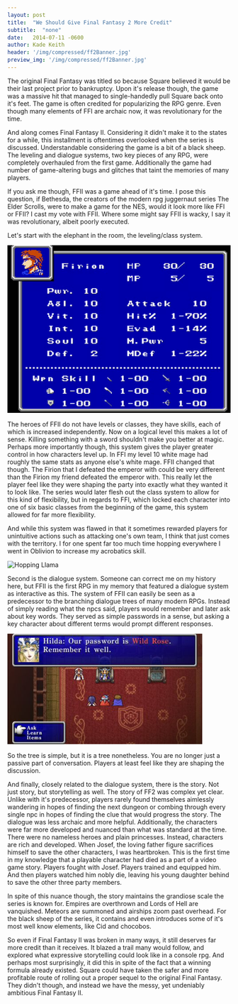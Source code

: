 ```yaml
---
layout: post
title:  "We Should Give Final Fantasy 2 More Credit"
subtitle:  "none"
date:   2014-07-11 -0600
author: Kade Keith
header: '/img/compressed/ff2Banner.jpg'
preview_img: '/img/compressed/ff2Banner.jpg'
---
```


The original Final Fantasy was titled so because Square believed it would be their last project prior to bankruptcy. Upon it's release though, the game was a massive hit that managed to single-handedly pull Square back onto it's feet. The game is often credited for popularizing the RPG genre. Even though many elements of FFI are archaic now, it was revolutionary for the time.

And along comes Final Fantasy II. Considering it didn't make it to the states for a while, this installment is oftentimes overlooked when the series is discussed. Understandable considering the game is a bit of a black sheep. The leveling and dialogue systems, two key pieces of any RPG, were completely overhauled from the first game. Additionally the game had number of game-altering bugs and glitches that taint the memories of many players.

If you ask me though, FFII was a game ahead of it's time. I pose this question, if Bethesda, the creators of the modern rpg juggernaut series The Elder Scrolls, were to make a game for the NES, would it look more like FFI or FFII? I cast my vote with FFII. Where some might say FFII is wacky, I say it was revolutionary, albeit poorly executed.

Let's start with the elephant in the room, the leveling/class system.

<img src="/img/compressed/ff2Leveling.png" alt="Firion Stat Screen" class="medium-img"/>

The heroes of FFII do not have levels or classes, they have skills, each of which is increased independently. Now on a logical level this makes a lot of sense. Killing something with a sword shouldn't make you better at magic. Perhaps more importantly though, this system gives the player greater control in how characters level up. In FFI my level 10 white mage had roughly the same stats as anyone else's white mage. FFII changed that though. The Firion that I defeated the emperor with could be very different than the Firion my friend defeated the emperor with. This really let the player feel like they were shaping the party into exactly what they wanted it to look like. The series would later flesh out the class system to allow for this kind of flexibility, but in regards to FFI, which locked each character into one of six basic classes from the beginning of the game, this system allowed for far more flexibility.

And while this system was flawed in that it sometimes rewarded players for unintuitive actions such as attacking one's own team, I think that just comes with the territory. I for one spent far too much time hopping everywhere I went in Oblivion to increase my acrobatics skill. 

<img src="http://i.imgur.com/Aqzv4dj.gif" alt="Hopping Llama" class="small-img"/>

Second is the dialogue system. Someone can correct me on my history here, but FFII is the first RPG in my memory that featured a dialogue system as interactive as this. The system of FFII can easily be seen as a predecessor to the branching dialogue trees of many modern RPGs. Instead of simply reading what the npcs said, players would remember and later ask about key words. They served as simple passwords in a sense, but asking a key character about different terms would prompt different responses.

<img src="/img/compressed/ff2Convo.jpg" alt="FF2 Conversation" class="medium-img"/>

So the tree is simple, but it is a tree nonetheless. You are no longer just a passive part of conversation. Players at least feel like they are shaping the discussion. 

And finally, closely related to the dialogue system, there is the story. Not just story, but storytelling as well. The story of FF2 was complex yet clear. Unlike with it's predecessor, players rarely found themselves aimlessly wandering in hopes of finding the next dungeon or combing through every single npc in hopes of finding the clue that would progress the story. The dialogue was less archaic and more helpful. Additionally, the characters were far more developed and nuanced than what was standard at the time. There were no nameless heroes and plain princesses. Instead, characters are rich and developed. When Josef, the loving father figure sacrifices himself to save the other characters, I was heartbroken. This is the first time in my knowledge that a playable character had died as a part of a video game story. Players fought with Josef. Players trained and equipped him. And then players watched him nobly die, leaving his young daughter behind to save the other three party members. 

In spite of this nuance though, the story maintains the grandiose scale the series is known for. Empires are overthrown and Lords of Hell are vanquished. Meteors are summoned and airships zoom past overhead. For the black sheep of the series, it contains and even introduces some of it's most well know elements, like Cid and chocobos. 

So even if Final Fantasy II was broken in many ways, it still deserves far more credit than it receives. It blazed a trail many would follow, and explored what expressive storytelling could look like in a console rpg. And perhaps most surprisingly, it did this in spite of the fact that a winning formula already existed. Square could have taken the safer and more profitable route of rolling out a proper sequel to the original Final Fantasy. They didn't though, and instead we have the messy, yet undeniably ambitious Final Fantasy II. 